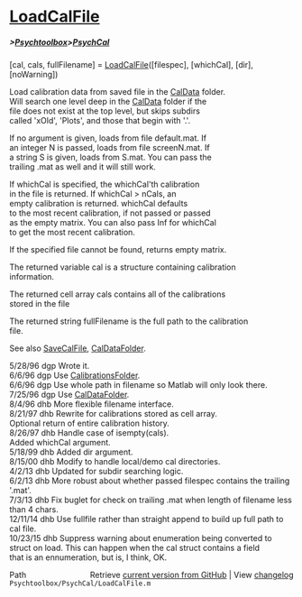 # [LoadCalFile](LoadCalFile)
##### >[Psychtoolbox](Psychtoolbox)>[PsychCal](PsychCal)

[cal, cals, fullFilename] = [LoadCalFile](LoadCalFile)([filespec], [whichCal], [dir], [noWarning])  
  
Load calibration data from saved file in the [CalData](CalData) folder.  
Will search one level deep in the [CalData](CalData) folder if the  
file does not exist at the top level, but skips subdirs  
called 'xOld', 'Plots', and those that begin with '.'.  
  
If no argument is given, loads from file default.mat.  If  
an integer N is passed, loads from file screenN.mat.  If  
a string S is given, loads from S.mat.  You can pass the  
trailing .mat as well and it will still work.  
  
If whichCal is specified, the whichCal'th calibration  
in the file is returned.  If whichCal \> nCals, an  
empty calibration is returned.  whichCal defaults  
to the most recent calibration, if not passed or passed  
as the empty matrix.  You can also pass Inf for whichCal  
to get the most recent calibration.  
  
If the specified file cannot be found, returns empty matrix.  
  
The returned variable cal is a structure containing calibration  
information.  
  
The returned cell array cals contains all of the calibrations  
stored in the file  
  
The returned string fullFilename is the full path to the calibration  
file.  
  
See also [SaveCalFile](SaveCalFile), [CalDataFolder](CalDataFolder).  
  
5/28/96  dgp  Wrote it.  
6/6/96   dgp  Use [CalibrationsFolder](CalibrationsFolder).  
6/6/96   dgp  Use whole path in filename so Matlab will only look there.  
7/25/96  dgp  Use [CalDataFolder](CalDataFolder).  
8/4/96   dhb  More flexible filename interface.  
8/21/97  dhb  Rewrite for calibrations stored as cell array.  
              Optional return of entire calibration history.  
8/26/97  dhb  Handle case of isempty(cals).  
              Added whichCal argument.  
5/18/99  dhb  Added dir argument.  
8/15/00  dhb  Modify to handle local/demo cal directories.  
4/2/13   dhb  Updated for subdir searching logic.  
6/2/13   dhb  More robust about whether passed filespec contains the trailing '.mat'.  
7/3/13   dhb  Fix buglet for check on trailing .mat when length of filename less than 4 chars.  
12/11/14 dhb  Use fullfile rather than straight append to build up full path to cal file.  
10/23/15 dhb  Suppress warning about enumeration being converted to  
              struct on load.  This can happen when the cal struct contains a field  
              that is an ennumeration, but is, I think, OK.  




<div class="code_header" style="text-align:right;">
  <span style="float:left;">Path&nbsp;&nbsp;</span> <span class="counter">Retrieve <a href=
  "https://raw.github.com/Psychtoolbox-3/Psychtoolbox-3/beta/Psychtoolbox/PsychCal/LoadCalFile.m">current version from GitHub</a> | View <a href=
  "https://github.com/Psychtoolbox-3/Psychtoolbox-3/commits/beta/Psychtoolbox/PsychCal/LoadCalFile.m">changelog</a></span>
</div>
<div class="code">
  <code>Psychtoolbox/PsychCal/LoadCalFile.m</code>
</div>

